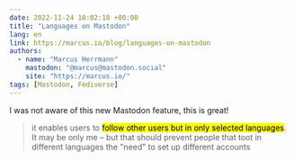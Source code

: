 ```yaml
---
date: 2022-11-24 10:02:18 +00:00
title: "Languages on Mastodon"
lang: en
link: https://marcus.io/blog/languages-on-mastodon
authors:
  - name: "Marcus Herrmann"
    mastodon: "@marcus@mastodon.social"
    site: "https://marcus.io/"
tags: [Mastodon, Fediverse]
---
```


I was not aware of this new Mastodon feature, this is great!

> it enables users to <mark>follow other users but in only selected languages</mark>. It may be only me – but that should prevent people that toot in different languages the "need" to set up different accounts
